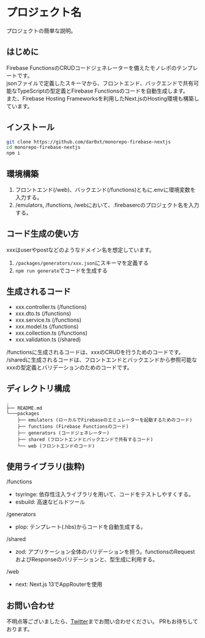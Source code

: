 # プロジェクト名

プロジェクトの簡単な説明。

## はじめに

Firebase FunctionsのCRUDコードジェネレーターを備えたモノレポのテンプレートです。  
jsonファイルで定義したスキーマから、フロントエンド、バックエンドで共有可能なTypeScriptの型定義とFirebase Functionsのコードを自動生成します。  
また、Firebase Hosting Frameworksを利用したNext.jsのHosting環境も構築しています。

## インストール

```zsh
git clone https://github.com/dar0xt/monorepo-firebase-nextjs
cd monorepo-firebase-nextjs
npm i
```

## 環境構築

1. フロントエンド(/web)、バックエンド(/functions)ともに.envに環境変数を入力する。
2. /emulators, /functions, /webにおいて、.firebasercのプロジェクト名を入力する。

## コード生成の使い方

xxxはuserやpostなどのようなドメイン名を想定しています。

1. `/packages/generators/xxx.json`にスキーマを定義する
2. `npm run generate`でコードを生成する

## 生成されるコード

- xxx.controller.ts (/functions)
- xxx.dto.ts (/functions)
- xxx.service.ts (/functions)
- xxx.model.ts (/functions)
- xxx.collection.ts (/functions)
- xxx.validation.ts (/shared)

/functionsに生成されるコードは、xxxのCRUDを行うためのコードです。  
/sharedに生成されるコードは、フロントエンドとバックエンドから参照可能なxxxの型定義とバリデーションのためのコードです。

## ディレクトリ構成

```tree
.
├── README.md
└───packages
    ├── emulators (ローカルでFirebaseのエミュレーターを起動するためのコード)
    ├── functions (Firebase Functionsのコード)
    ├── generators (コードジェネレーター)
    ├── shared (フロントエンドとバックエンドで共有するコード)
    └── web (フロントエンドのコード)
```

## 使用ライブラリ(抜粋)

/functions

- tsyringe: 依存性注入ライブラリを用いて、コードをテストしやすくする。
- esbuild: 高速なビルドツール

/generators

- plop: テンプレート(.hbs)からコードを自動生成する。

/shared

- zod: アプリケーション全体のバリデーションを担う。functionsのRequestおよびResponseのバリデーションと、型生成に利用する。

/web

- next: Next.js 13でAppRouterを使用

## お問い合わせ

不明点等ございましたら、[Twitter](https://twitter.com/conaxam)までお問い合わせください。
PRもお待ちしております。
